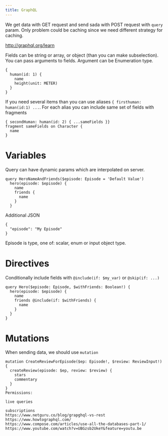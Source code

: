 ```yaml
---
title: GraphQL
---
```


We get data with GET request and send sada with POST request with `query` param.
Only problem could be caching since we need different strategy for caching.

http://graphql.org/learn

Fields can be string or array, or object (than you can make subselection).
You can pass arguments to fields. Argument can be Enumeration type.

~~~
{
  human(id: 1) {
    name
    height(unit: METER)
  }
}
~~~

If you need several items than you can use aliases `{ firsthuman: human(id:1)
...`. For each alias you can include same set of fields with fragments

~~~
{ secondHuman: human(id: 2) { ...sameFields }}
fragment sameFields on Character {
  name
}
~~~

# Variables

Query can have dynamic params which are interpolated on server.

~~~
query HeroNameAndFriends($episode: Episode = 'Default Value')
  hero(episode: $episode) {
    name
    friends {
      name
    }
  }
~~~

Additional JSON

~~~
{
  "episode": "My Episode"
}
~~~

Episode is type, one of: scalar, enum or input object type.

# Directives

Conditionally include fields with `@include(if: $my_var)` or `@skip(if: ...)`

~~~
query Hero($episode: Episode, $withFriends: Boolean!) {
  hero(episode: $episode) {
    name
    friends @include(if: $withFriends) {
      name
    }
  }
}
~~~

# Mutations
When sending data, we should use `mutation`
~~~
mutation CreateReviewForEpisode($ep: Episode!, $review: ReviewInput!) {
  createReview(episode: $ep, review: $review) {
    stars
    commentary
  }
}
Permissions:

live queries

subscriptions
https://www.netguru.co/blog/grapghql-vs-rest
https://www.howtographql.com/
https://www.compose.com/articles/use-all-the-databases-part-1/
https://www.youtube.com/watch?v=UBGzsb2UkeY&feature=youtu.be
